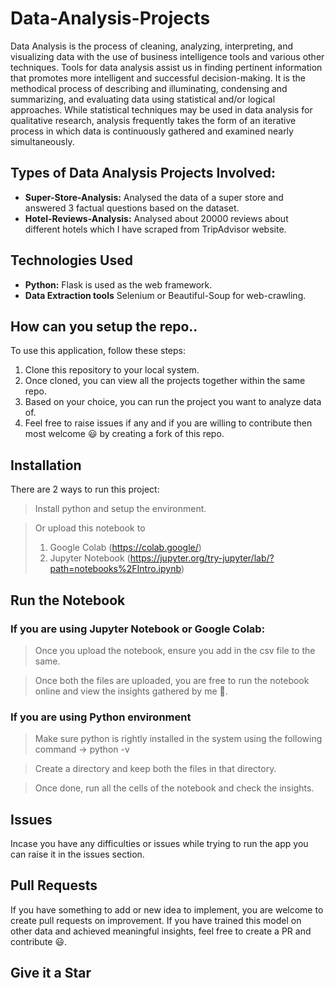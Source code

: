 # Data-Analysis-Projects

Data Analysis is the process of cleaning, analyzing, interpreting, and visualizing data with the use of business intelligence tools and various other techniques. Tools for data analysis assist us in finding pertinent information that promotes more intelligent and successful decision-making. It is the methodical process of describing and illuminating, condensing and summarizing, and evaluating data using statistical and/or logical approaches. While statistical techniques may be used in data analysis for qualitative research, analysis frequently takes the form of an iterative process in which data is continuously gathered and examined nearly simultaneously. 

## Types of Data Analysis Projects Involved:

- **Super-Store-Analysis:** Analysed the data of a super store and answered 3 factual questions based on the dataset.
- **Hotel-Reviews-Analysis:** Analysed about 20000 reviews about different hotels which I have scraped from TripAdvisor website.

## Technologies Used

- **Python:** Flask is used as the web framework.
- **Data Extraction tools** Selenium or Beautiful-Soup for web-crawling.
  
## How can you setup the repo..

To use this application, follow these steps:

1. Clone this repository to your local system.
2. Once cloned, you can view all the projects together within the same repo.
3. Based on your choice, you can run the project you want to analyze data of.
4. Feel free to raise issues if any and if you are willing to contribute then most welcome :smiley: by creating a fork of this repo.

## Installation  

There are 2 ways to run this project:
  
> Install python and setup the environment.

> Or upload this notebook to 
> 1. Google Colab (https://colab.google/) 
> 2. Jupyter Notebook (https://jupyter.org/try-jupyter/lab/?path=notebooks%2FIntro.ipynb)
  

## Run the Notebook

  

### If you are using Jupyter Notebook or Google Colab:

  

> Once you upload the notebook, ensure you add in the csv file to the same.

  

> Once both the files are uploaded, you are free to run the notebook online and view the insights gathered by me :star_struck:.

  

### If you are using Python environment

  

> Make sure python is rightly installed in the system using the following command -> python -v

  

> Create a directory and keep both the files in that directory.

  

> Once done, run all the cells of the notebook and check the insights.

## Issues

  

Incase you have any difficulties or issues while trying to run the app you can raise it in the issues section.

  

## Pull Requests

  

If you have something to add or new idea to implement, you are welcome to create pull requests on improvement. If you have trained this model on other data and achieved meaningful insights, feel free to create a PR and contribute :smiley:.

  

## Give it a Star